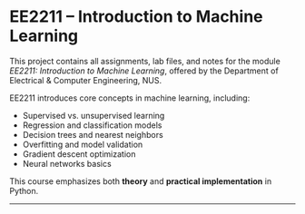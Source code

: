 # EE2211 – Introduction to Machine Learning

This project contains all assignments, lab files, and notes for the module *EE2211: Introduction to Machine Learning*, offered by the Department of Electrical & Computer Engineering, NUS.


EE2211 introduces core concepts in machine learning, including:
- Supervised vs. unsupervised learning
- Regression and classification models
- Decision trees and nearest neighbors
- Overfitting and model validation
- Gradient descent optimization
- Neural networks basics

This course emphasizes both **theory** and **practical implementation** in Python.

---



